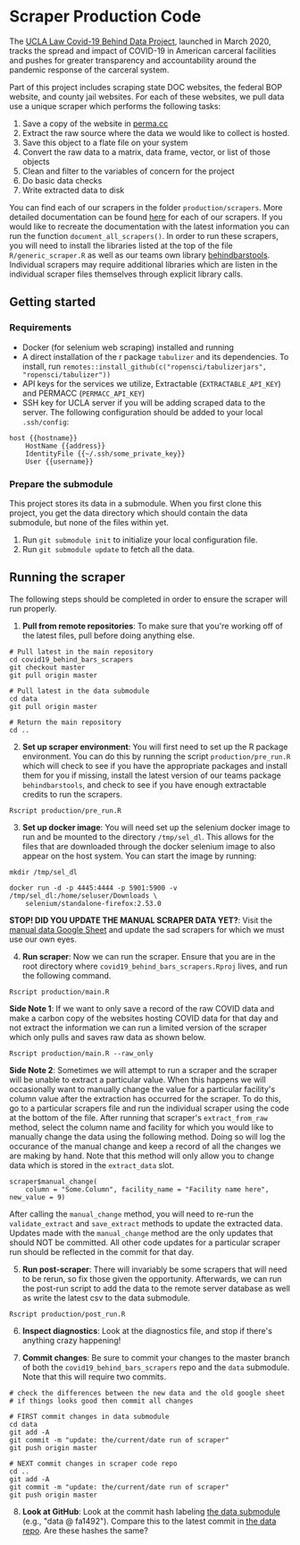 # Scraper Production Code

The [UCLA Law Covid-19 Behind Data Project](http://covid19behindbars.org/), launched in March 2020, tracks the spread and impact of COVID-19 in American carceral facilities and pushes for greater transparency and accountability around the pandemic response of the carceral system.

Part of this project includes scraping state DOC websites, the federal BOP website, and county jail websites. For each of these websites, we pull data use a unique scraper which performs the following tasks: 

1. Save a copy of the website in [perma.cc](perma.cc)
2. Extract the raw source where the data we would like to collect is hosted. 
3. Save this object to a flate file on your system
4. Convert the raw data to a matrix, data frame, vector, or list of those objects 
5. Clean and filter to the variables of concern for the project
6. Do basic data checks
7. Write extracted data to disk

You can find each of our scrapers in the folder `production/scrapers`. More detailed documentation can be found [here](https://uclalawcovid19behindbars.github.io/covid19-behind-bars-public-docs/scraper_documentation/) for each of our scrapers. If you would like to recreate the documentation with the latest information you can run the function `document_all_scrapers()`. In order to run these scrapers, you will need to install the libraries listed at the top of the file `R/generic_scraper.R` as well as our teams own library [behindbarstools](https://github.com/uclalawcovid19behindbars/behindbarstools). Individual scrapers may require additional libraries which are listen in the individual scraper files themselves through explicit library calls.

## Getting started

### Requirements

- Docker (for selenium web scraping) installed and running
- A direct installation of the r package `tabulizer` and its dependencies. To install, run `remotes::install_github(c("ropensci/tabulizerjars", "ropensci/tabulizer"))`
- API keys for the services we utilize, Extractable (`EXTRACTABLE_API_KEY`) and PERMACC (`PERMACC_API_KEY`)
- SSH key for UCLA server if you will be adding scraped data to the server. The following configuration should be added to your local `.ssh/config`:
```
host {{hostname}}
    HostName {{address}}
    IdentityFile {{~/.ssh/some_private_key}}
    User {{username}}
```

### Prepare the submodule

This project stores its data in a submodule. When you first clone this project, you get the data directory which should contain the data submodule, but none of the files within yet. 

1. Run `git submodule init` to initialize your local configuration file. 
2. Run `git submodule update` to fetch all the data. 

## Running the scraper

The following steps should be completed in order to ensure the scraper will run properly.

1. **Pull from remote repositories**: To make sure that you're working off of the latest files, pull before doing anything else.

```
# Pull latest in the main repository 
cd covid19_behind_bars_scrapers
git checkout master
git pull origin master

# Pull latest in the data submodule 
cd data
git pull origin master

# Return the main repository 
cd .. 
```

2. **Set up scraper environment**: You will first need to set up the R package environment. You can do this by running the script `production/pre_run.R` which will check to see if you have the appropriate packages and install them for you if missing, install the latest version of our teams package `behindbarstools`, and check to see if you have enough extractable credits to run the scrapers. 

```
Rscript production/pre_run.R
```

3. **Set up docker image**: You will need set up the selenium docker image to run and be mounted to the directory `/tmp/sel_dl`. This allows for the files that are downloaded through the docker selenium image to also appear on the host system. You can start the image by running: 

```
mkdir /tmp/sel_dl

docker run -d -p 4445:4444 -p 5901:5900 -v /tmp/sel_dl:/home/seluser/Downloads \
    selenium/standalone-firefox:2.53.0
```

**STOP! DID YOU UPDATE THE MANUAL SCRAPER DATA YET?**: Visit the [manual data Google Sheet](https://docs.google.com/spreadsheets/d/1VhAAbzipvheVRG0UWKMLT6mCVQRMdV98lUUkk-PCYtQ/edit#gid=1527592402) and update the sad scrapers for which we must use our own eyes.


4. **Run scraper**: Now we can run the scraper. Ensure that you are in the root directory where `covid19_behind_bars_scrapers.Rproj` lives, and run the following command.

```
Rscript production/main.R
```

**Side Note 1**: If we want to only save a record of the raw COVID data and make a carbon copy of the websites hosting COVID data for that day and not extract the information we can run a limited version of the scraper which only pulls and saves raw data as shown below.

```
Rscript production/main.R --raw_only
```

**Side Note 2**: Sometimes we will attempt to run a scraper and the scraper will be unable to extract a particular value. When this happens we will occasionally want to manually change the value for a particular facility's column value after the extraction has occurred for the scraper. To do this, go to a particular scrapers file and run the individual scraper using the code at the bottom of the file. After running that scraper's `extract_from_raw` method, select the column name and facility for which you would like to manually change the data using the following method. Doing so will log the occurance of the manual change and keep a record of all the changes we are making by hand. Note that this method will only allow you to change data which is stored in the `extract_data` slot. 

```
scraper$manual_change(
    column = "Some.Column", facility_name = "Facility name here", new_value = 9)
```

After calling the `manual_change` method, you will need to re-run the `validate_extract` and `save_extract` methods to update the extracted data. Updates made with the `manual_change` method are the only updates that should NOT be committed. All other code updates for a particular scraper run should be reflected in the commit for that day. 


5. **Run post-scraper**: There will invariably be some scrapers that will need to be rerun, so fix those given the opportunity. Afterwards, we can run the post-run script to add the data to the remote server database as well as write the latest csv to the data submodule. 

```
Rscript production/post_run.R
```

6. **Inspect diagnostics**: Look at the diagnostics file, and stop if there's anything crazy happening!

7. **Commit changes**: Be sure to commit your changes to the master branch of both the `covid19_behind_bars_scrapers` repo and the `data` submodule. Note that this will require two commits.

```
# check the differences between the new data and the old google sheet
# if things looks good then commit all changes

# FIRST commit changes in data submodule
cd data
git add -A 
git commit -m "update: the/current/date run of scraper"
git push origin master

# NEXT commit changes in scraper code repo
cd ..
git add -A 
git commit -m "update: the/current/date run of scraper"
git push origin master
```

8. **Look at GitHub**: Look at the commit hash labeling [the data submodule](https://github.com/uclalawcovid19behindbars/covid19_behind_bars_scrapers) (e.g., "data @ fa1492"). Compare this to the latest commit in [the data repo](https://github.com/uclalawcovid19behindbars/data/). Are these hashes the same? 

